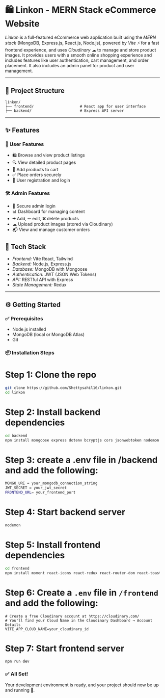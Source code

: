 # 🛍 Linkon - MERN Stack eCommerce Website

*Linkon* is a full-featured eCommerce web application built using the *MERN stack* (MongoDB, Express.js, React.js, Node.js), powered by *Vite ⚡* for a fast frontend experience, and uses *Cloudinary ☁* to manage and store product images. It provides users with a smooth online shopping experience and includes features like user authentication, cart management, and order placement. It also includes an admin panel for product and user management.

---

## 📁 Project Structure

```plaintext
linkon/
├── frontend/                     # React app for user interface
├── backend/                      # Express API server
```

---

## ✨ Features

### 👤 User Features
- 🛍 Browse and view product listings
- 🔍 View detailed product pages
- 🛒 Add products to cart
- ✅ Place orders securely
- 🔐 User registration and login

### 🛠 Admin Features
- 🔑 Secure admin login
- 📊 Dashboard for managing content
- ➕ Add, ✏ edit, ❌ delete products
- ☁ Upload product images (stored via Cloudinary)
- 📬 View and manage customer orders


## 🧰 Tech Stack

- *Frontend:* Vite React, Tailwind
- *Backend:* Node.js, Express.js
- *Database:* MongoDB with Mongoose
- *Authentication:* JWT (JSON Web Tokens)
- *API:* RESTful API with Express
- *State Management:* Redux

---

## ⚙ Getting Started

### ✅ Prerequisites

- Node.js installed
- MongoDB (local or MongoDB Atlas)
- Git

### 📦 Installation Steps

# Step 1: Clone the repo
```bash
git clone https://github.com/Shettysahil16/linkon.git
cd linkon
```
# Step 2: Install backend dependencies
```bash
cd backend
npm install mongoose express dotenv bcryptjs cors jsonwebtoken nodemon cookie-parser
```
# Step 3: create a .env file in /backend and add the following:
```bash
MONGO_URI = your_mongodb_connection_string
JWT_SECRET = your_jwt_secret
FRONTEND_URL= your_frontend_port
```
# Step 4: Start backend server
```bash
nodemon
```
# Step 5: Install frontend dependencies
```bash
cd frontend
npm install moment react-icons react-redux react-router-dom react-toastify
```

 # Step 6: Create a `.env` file in `/frontend` and add the following:

```env
# Create a free Cloudinary account at https://cloudinary.com/
# You'll find your Cloud Name in the Cloudinary Dashboard → Account Details
VITE_APP_CLOUD_NAME=your_cloudinary_id
```


# Step 7: Start frontend server
```bash
npm run dev
```

### ✅ All Set!

Your development environment is ready, and your project should now be up and running 🚀.
